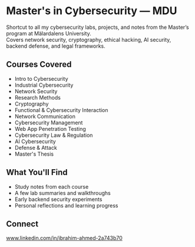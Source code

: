 # Master's in Cybersecurity — MDU

Shortcut to all my cybersecurity labs, projects, and notes from the Master’s program at Mälardalens University.  
Covers network security, cryptography, ethical hacking, AI security, backend defense, and legal frameworks.

## Courses Covered
- Intro to Cybersecurity
- Industrial Cybersecurity
- Network Security
- Research Methods
- Cryptography
- Functional & Cybersecurity Interaction
- Network Communication
- Cybersecurity Management
- Web App Penetration Testing
- Cybersecurity Law & Regulation
- AI Cybersecurity
- Defense & Attack
- Master's Thesis
  
## What You'll Find
- Study notes from each course
- A few lab summaries and walkthroughs
- Early backend security experiments
- Personal reflections and learning progress

## Connect
www.linkedin.com/in/ibrahim-ahmed-2a743b70
